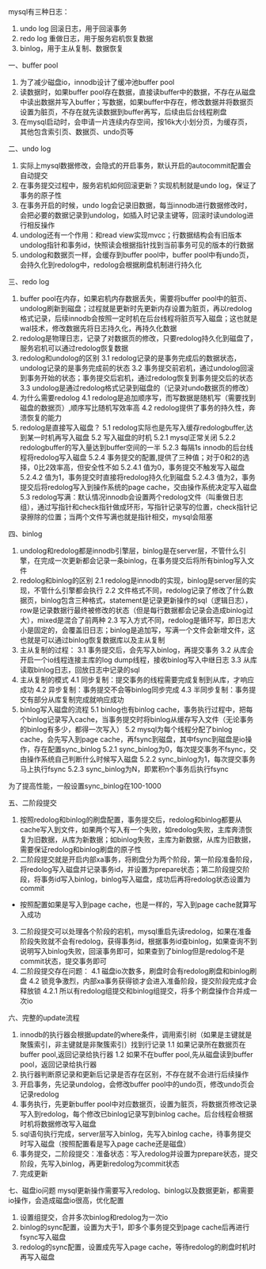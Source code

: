 mysql有三种日志：
1. undo log 回滚日志，用于回滚事务
2. redo log 重做日志，用于服务宕机恢复数据
3. binlog，用于主从复制、数据恢复

一、buffer pool
1. 为了减少磁盘io，innodb设计了缓冲池buffer pool
2. 读数据时，如果buffer pool存在数据，直接读buffer中的数据，不存在从磁盘中读出数据并写入buffer；写数据，如果buffer中存在，修改数据并将数据页设置为脏页，不存在就先读数据到buffer再写，后续由后台线程刷盘
3. 在mysql启动时，会申请一片连续内存空间，按16k大小划分页，为缓存页，其他包含索引页、数据页、undo页等


二、undo log
1. 实际上mysql数据修改，会隐式的开启事务，默认开启的autocommit配置会自动提交
2. 在事务提交过程中，服务宕机如何回滚更新？实现机制就是undo log，保证了事务的原子性
3. 在事务开启的时候，undo log会记录旧数据，每当innodb进行数据修改时，会把必要的数据记录到undolog，如插入时记录主键等，回滚时读undolog进行相反操作
4. undolog还有一个作用：和read view实现mvcc；行数据结构会有旧版本undolog指针和事务id，快照读会根据指针找到当前事务可见的版本的行数据
5. undolog和数据页一样，会缓存到buffer pool中，buffer pool中有undo页，会持久化到redolog中，redolog会根据刷盘机制进行持久化


三、redo log
1. buffer pool在内存，如果宕机内存数据丢失，需要将buffer pool中的脏页、undolog刷新到磁盘；过程就是更新时先更新内存设置为脏页，再以redolog格式记录，后续innodb会按照一定时机在后台线程将脏页写入磁盘；这也就是wal技术，修改数据先将日志持久化，再持久化数据
2. redolog是物理日志，记录了对数据页的修改，只要redolog持久化到磁盘了，服务宕机可以通过redolog恢复数据
3. redolog和undolog的区别
3.1 redolog记录的是事务完成后的数据状态，undolog记录的是事务完成前的状态
3.2 事务提交前宕机，通过undolog回滚到事务开始的状态；事务提交后宕机，通过redolog恢复到事务提交后的状态
3.3 undolog是通过redolog格式记录到磁盘的（记录对undo数据页的修改）
4. 为什么需要redolog
4.1 redolog是追加顺序写，而写数据是随机写（需要找到磁盘的数据页）,顺序写比随机写效率高
4.2 redolog提供了事务的持久性，奔溃恢复的能力
5. redolog是直接写入磁盘？
5.1 redolog实际也是先写入缓存redologbuffer,达到某一时机再写入磁盘
5.2 写入磁盘的时机
5.2.1 mysql正常关闭
5.2.2 redologbuffer的写入量达到buffer空间的一半
5.2.3 每隔1s innodb的后台线程将redolog写入磁盘
5.2.4 事务提交的配置,提供了三种值；对于0和2的选择，0比2效率高，但安全性不如
5.2.4.1 值为0，事务提交不触发写入磁盘
5.2.4.2 值为1，事务提交时直接将redolog持久化到磁盘
5.2.4.3 值为2，事务提交后将redolog写入到操作系统的page cache，交由操作系统决定写入磁盘
5.3 redolog写满：默认情况innodb会设置两个redolog文件（叫重做日志组），通过写指针和check指针做成环形，写指针记录写的位置，check指针记录擦除的位置；当两个文件写满也就是指针相交，mysql会阻塞

四、binlog
1. undolog和redolog都是innodb引擎层，binlog是在server层，不管什么引擎，在完成一次更新都会记录一条binlog，在事务提交后将所有binlog写入文件
2. redolog和binlog的区别
2.1 redolog是innodb的实现，binlog是server层的实现，不管什么引擎都会执行
2.2 文件格式不同，redolog记录了修改了什么数据页，binlog包含三种格式，statement是记录更新操作的sql（逻辑日志），row是记录数据行最终被修改的状态（但是每行数据都会记录会造成binlog过大），mixed是混合了前两种
2.3 写入方式不同，redolog是循环写，即日志大小是固定的，会覆盖旧日志；binlog是追加写，写满一个文件会新增文件，这也就是可以通过binlog恢复数据库以及主从复制
3. 主从复制的过程：
3.1 事务提交后，会先写入binlog，再提交事务
3.2 从库会开启一个io线程连接主库的log dump线程，接收binlog写入中继日志
3.3 从库读取binlog日志，回放日志中记录的sql
4. 主从复制的模式
4.1 同步复制：提交事务的线程需要完成复制到从库，才响应成功
4.2 异步复制：事务提交不会等binlog同步完成
4.3 半同步复制：事务提交有部分从库复制完成就响应成功
5. binlog写入磁盘的流程
5.1 binlog也有binlog cache，事务执行过程中，把每个binlog记录写入cache，当事务提交时将binlog从缓存写入文件（无论事务的binlog有多少，都得一次写入）
5.2 mysql为每个线程分配了binlog cache，会先写入到page cache，再fsync到磁盘，其中fsync到磁盘是io操作，存在配置sync_binlog
5.2.1 sync_binlog为0，每次提交事务不fsync，交由操作系统自己判断什么时候写入磁盘
5.2.2 sync_binlog为1，每次提交事务马上执行fsync
5.2.3 sync_binlog为N，即累积n个事务后执行fsync

为了提高性能，一般设置sync_binlog在100-1000

五、二阶段提交
1. 按照redolog和binlog的刷盘配置，事务提交后，redolog和binlog都要从cache写入到文件，如果两个写入有一个失败，如redolog失败，主库奔溃恢复为旧数据，从库为新数据；如binlog失败，主库为新数据，从库为旧数据，需要保证redolog和binlog刷盘的原子性
2. 二阶段提交就是开启内部xa事务，将刷盘分为两个阶段，第一阶段准备阶段，将redolog写入磁盘并记录事务id，并设置为prepare状态；第二阶段提交阶段，将事务id写入binlog，binlog写入磁盘，成功后再将redolog状态设置为commit
* 按照配置如果是写入到page cache，也是一样的，写入到page cache就算写入成功
3. 二阶段提交可以处理各个阶段的宕机，mysql重启先读redolog，如果在准备阶段失败就不会有redolog，获得事务id，根据事务id查binlog，如果查询不到说明写入binlog失败，回滚事务即可，如果查到了binlog但是redolog不是commit状态，提交事务即可
4. 二阶段提交存在问题：
4.1 磁盘io次数多，刷盘时会有redolog刷盘和binlog刷盘
4.2 锁竞争激烈，内部xa事务获得锁才会进入准备阶段，提交阶段完成才会释放锁
4.2.1 所以有redolog组提交和binlog组提交，将多个刷盘操作合并成一次io

六、完整的update流程
1. innodb的执行器会根据update的where条件，调用索引树（如果是主键就是聚簇索引，非主键就是非聚簇索引）找到行记录
1.1 如果记录所在数据页在buffer pool,返回记录给执行器
1.2 如果不在buffer pool,先从磁盘读到buffer pool，返回记录给执行器
2. 执行器判断原记录和更新后记录是否存在区别，不存在就不会进行后续操作
3. 开启事务，先记录undolog，会修改buffer pool中的undo页，修改undo页会记录redolog
4. 事务执行，先更新buffer pool中对应数据页，设置为脏页，将数据页修改记录写入到redolog，每个修改已binlog记录写到binlog cache。后台线程会根据时机将数据修改写入磁盘
5. sql语句执行完成，server层写入binlog，先写入binlog cache，待事务提交时写入磁盘（按照配置看是写入page cache还是磁盘）
6. 事务提交，二阶段提交：准备状态：写入redolog并设置为prepare状态，提交阶段，先写入binlog，再更新redolog为commit状态
7. 完成更新

七、磁盘io问题
mysql更新操作需要写入redolog、binlog以及数据更新，都需要io操作，会造成磁盘io很高，优化配置
1. 设置组提交，合并多次binlog和redolog为一次io
2. binlog的sync配置，设置为大于1，即多个事务提交到page cache后再进行fsync写入磁盘
3. redolog的sync配置，设置成先写入page cache，等待redolog的刷盘时机时再写入磁盘